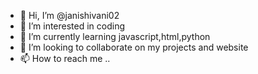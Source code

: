 - 👋 Hi, I’m @janishivani02
- 👀 I’m interested in coding
- 🌱 I’m currently learning javascript,html,python
- 💞️ I’m looking to collaborate on my projects and website
- 📫 How to reach me ..

<!---
janishivani02/janishivani02 is a ✨ special ✨ repository because its `README.md` (this file) appears on your GitHub profile.
You can click the Preview link to take a look at your changes.
--->
